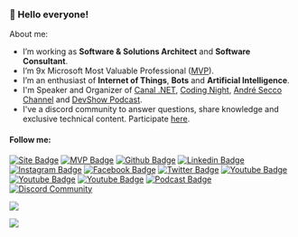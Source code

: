 ### 👋 Hello everyone!

About me:

- I’m working as **Software & Solutions Architect** and **Software Consultant**.
- I’m 9x Microsoft Most Valuable Professional ([MVP](https://mvp.microsoft.com)).
- I’m an enthusiast of **Internet of Things**, **Bots** and **Artificial Intelligence**.
- I'm Speaker and Organizer of [Canal .NET](https://www.youtube.com/canaldotnet), [Coding Night](https://www.youtube.com/codingnight), [André Secco Channel](https://www.youtube.com/andresecco) and [DevShow Podcast](https://devshow.com.br).
- I've a discord community to answer questions, share knowledge and exclusive technical content. Participate [here](http://bit.ly/andresecco_discord).

#### Follow me:
[![Site Badge](https://img.shields.io/badge/-Website%2fBlog-blue?style=flat-square&logo=website&logoColor=white&link=https://andresecco.com.br/)](https://andresecco.com.br/)
[![MVP Badge](https://img.shields.io/badge/-MVP%20Profile-blue?style=flat-square&logo=Microsoft&logoColor=white&link=https://mvp.microsoft.com/en-us/PublicProfile/5002377)](https://mvp.microsoft.com/en-us/PublicProfile/5002377)
[![Github Badge](https://img.shields.io/badge/-Github-000?style=flat-square&logo=Github&logoColor=white&link=https://github.com/andreluizsecco)](https://github.com/andreluizsecco)
[![Linkedin Badge](https://img.shields.io/badge/-LinkedIn-blue?style=flat-square&logo=Linkedin&logoColor=white&link=https://www.linkedin.com/in/andreluizsecco/)](https://www.linkedin.com/in/andreluizsecco/)
[![Instagram Badge](https://img.shields.io/badge/-Instagram-C13584?style=flat-square&labelColor=C13584&logo=instagram&logoColor=white&link=https://www.instagram.com/secco.andre/)](https://www.instagram.com/secco.andre/)
[![Facebook Badge](https://img.shields.io/badge/-Facebook-blue?style=flat-square&labelColor=blue&logo=facebook&logoColor=white&link=https://www.facebook.com/andresecco.fanpage/)](https://www.facebook.com/andresecco.fanpage/)
[![Twitter Badge](https://img.shields.io/badge/-Twitter-blue?style=flat-square&labelColor=blue&logo=twitter&logoColor=white&link=https://twitter.com/andre_secco)](https://twitter.com/andre_secco)
[![Youtube Badge](https://img.shields.io/badge/-André&nbsp;Secco-red?style=flat-square&labelColor=red&logo=youtube&logoColor=white&link=https://www.youtube.com/andresecco)](https://www.youtube.com/andresecco)
[![Youtube Badge](https://img.shields.io/badge/-Canal&nbsp;.NET-red?style=flat-square&labelColor=red&logo=youtube&logoColor=white&link=https://www.youtube.com/canaldotnet)](https://www.youtube.com/canaldotnet)
[![Youtube Badge](https://img.shields.io/badge/-Coding&nbsp;Night-red?style=flat-square&labelColor=red&logo=youtube&logoColor=white&link=https://www.youtube.com/codingnight)](https://www.youtube.com/codingnight)
[![Podcast Badge](https://img.shields.io/badge/-DevShow&nbsp;Podcast-37af4a?style=flat-square&labelColor=37af4a&logo=spotify&logoColor=white&link=https://devshow.com.br)](https://devshow.com.br)
[![Discord Community](https://img.shields.io/badge/-Discord&nbsp;Community-6f84d2?style=flat-square&labelColor=6f84d2&logo=discord&logoColor=white&link=http://bit.ly/andresecco_discord)](http://bit.ly/andresecco_discord)

<p align="justify">
  <img align="center" src="https://github-readme-stats.vercel.app/api?username=andreluizsecco&show_icons=true&count_private=true&theme=algolia" />
</p>
<p>
  <img align="center" src="https://github-readme-stats.vercel.app/api/top-langs/?username=andreluizsecco&layout=compact&theme=algolia" />
</p>
